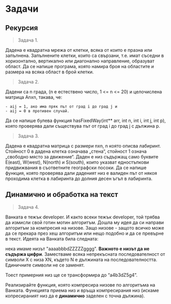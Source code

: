 # Задачи

## Рекурсия

> Задача 1.

Дадена е квадратна мрежа от клетки, всяка от които е празна или запълнена. Запълнените клетки, които са свързани, т.е. имат съседни в хоризонтално, вертикално или диагонално направление, образуват област. Да се напише програма, която намира броя на областите и размера на всяка област в брой клетки.

> Задача 2.

Дадени са n града, (n е естествено число, 1 <= n <= 20) и целочислена матрица Anxn, такава, чe:
	
    - aij = 1, ако има пряк път от град i до град j и
	- aij = 0 в противен случай. 
Да се напише булева функция hasFixedWay(int** arr, int n, int i, int j, int p), която проверява дали съществува път от град i до град j с дължина р. 

> Задача 3.

Дадена е квадратна матрица с размери nxn, n която описва лабиринт. Стойност 0 в дадена клетка означава „стена“, стойност 1 означа „свободно място за движение“. Даден е низ съдържащ само буквите E(east), W(west), N(north) и S(south), които указват едностъпкови придвижвания в съответните географски посоки. Да се напише функция, която проверява дали даденият низ е валиден път от някоя проходима клетка в лабиринта до долния десен ъгъл в лабиринта.

## Динамично и обработка на текст

> Задача 4.

Ванката е тежък developer. И както всеки тежък developer, той трябва да измисли свой готин мотин алгоритъм. Дошла му идея да си направи алгоритъм за компресия на низове. Защо низове - защото всичко може да се прекара през хеш алгоритъм или нещо подобно и да се превърне в текст.
Идеята на Ванката била следната:

нека имаме низът "aaaabbbdZZZZZgggg".
**Важното е низът да не съдържа цифри**. Заместваме всяка непрекъсната последователност от символи X с низа XN, където N е дължината на последователността.
Единичните символи не се заменят.

Тоест примерния низ ще се трансформира до “a4b3dZ5g4”.

Реализирайте функция, която компресира низове по алгоритъма на Ванката. Функцията приема низ и връща компресирания низ (искаме копресираният низ да е **динамично** заделен с точна дължина).